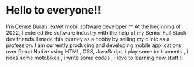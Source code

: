 # Hello to everyone!!

I'm Cemre Duran, exVet mobil software developer ^^ At the beginning of 2022, I entered the software industry with the help of my Senior Full Stack dev friends. I made this journey as a hobby by selling my clinic as a profession. I am currently producing and developing mobile applications over React Native using HTML, CSS, JavaScript.
i play some instruments , i rides some motobikes , i write some codes , i love to learning new stuff !!
